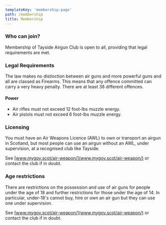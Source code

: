 ```yaml
---
templateKey: 'membership-page'
path: /membership
title: Membership
---
```

### Who can join?

Membership of Tayside Airgun Club is open to all, providing that legal requirements are met.

### Legal Requirements

The law makes no distinction between air guns and more powerful guns and all are classed as Firearms. This means that any offence committed can carry a very heavy penalty. There are at least 38 different offences.

#### Power

* Air rifles must not exceed 12 foot-lbs muzzle energy.
* Air pistols must not exceed 6 foot-lbs muzzle energy.
 
### Licensing

You must have an  Air Weapons Licence (AWL) to own or transport an airgun in Scotland, but most people can use an airgun without an AWL, under supervision, at a recognised club like Tayside.

See [www.mygov.scot/air-weapon/](www.mygov.scot/air-weapon/) or contact the club if in doubt.

### Age restrictions

There are restrictions on the possession and use of air guns for people under the age of 18 and further restrictions for those under the age of 14.  In particular, under-18's cannot buy, hire or own an air gun but they can use one under supervision.

See [www.mygov.scot/air-weapon/](www.mygov.scot/air-weapon/) or contact the club if in doubt.
